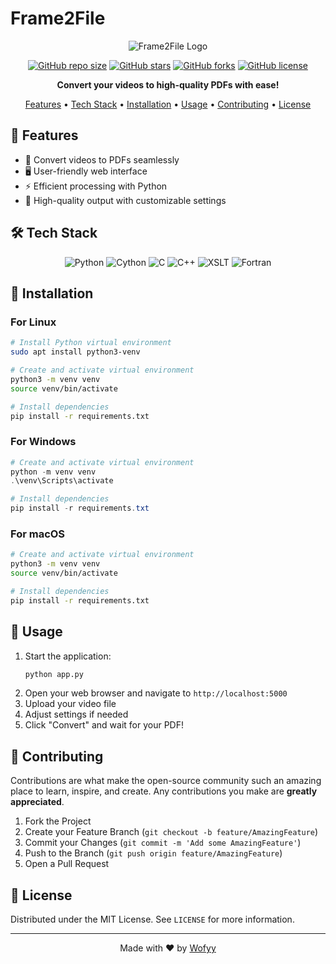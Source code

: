 # Frame2File

<div align="center">

 ![Frame2File Logo](https://via.placeholder.com/150x150.png?text=F2F)

[![GitHub repo size](https://img.shields.io/github/repo-size/Wofyy/Frame2File?style=for-the-badge)](https://github.com/Wofyy/Frame2File)
[![GitHub stars](https://img.shields.io/github/stars/Wofyy/Frame2File?style=for-the-badge)](https://github.com/Wofyy/Frame2File/stargazers)
[![GitHub forks](https://img.shields.io/github/forks/Wofyy/Frame2File?style=for-the-badge)](https://github.com/Wofyy/Frame2File/network/members)
[![GitHub license](https://img.shields.io/github/license/Wofyy/Frame2File?style=for-the-badge)](https://github.com/Wofyy/Frame2File/blob/main/LICENSE)

**Convert your videos to high-quality PDFs with ease!**

[Features](#features) • [Tech Stack](#tech-stack) • [Installation](#installation) • [Usage](#usage) • [Contributing](#contributing) • [License](#license)

</div>

## 🌟 Features

- 🎥 Convert videos to PDFs seamlessly
- 🖥️ User-friendly web interface
- ⚡ Efficient processing with Python
- 🎨 High-quality output with customizable settings

## 🛠️ Tech Stack

<div align="center">

![Python](https://img.shields.io/badge/Python-91%25-blue?style=for-the-badge&logo=python&logoColor=white)
![Cython](https://img.shields.io/badge/Cython-5.2%25-lightgrey?style=for-the-badge&logo=cython&logoColor=white)
![C](https://img.shields.io/badge/C-2.5%25-yellow?style=for-the-badge&logo=c&logoColor=white)
![C++](https://img.shields.io/badge/C++-0.9%25-green?style=for-the-badge&logo=c%2B%2B&logoColor=white)
![XSLT](https://img.shields.io/badge/XSLT-0.3%25-red?style=for-the-badge&logo=xml&logoColor=white)
![Fortran](https://img.shields.io/badge/Fortran-0.1%25-blueviolet?style=for-the-badge&logo=fortran&logoColor=white)

</div>

## 🚀 Installation

### For Linux

```bash
# Install Python virtual environment
sudo apt install python3-venv

# Create and activate virtual environment
python3 -m venv venv
source venv/bin/activate

# Install dependencies
pip install -r requirements.txt
```

### For Windows

```powershell
# Create and activate virtual environment
python -m venv venv
.\venv\Scripts\activate

# Install dependencies
pip install -r requirements.txt
```

### For macOS

```bash
# Create and activate virtual environment
python3 -m venv venv
source venv/bin/activate

# Install dependencies
pip install -r requirements.txt
```

## 📖 Usage

1. Start the application:
   ```bash
   python app.py
   ```
2. Open your web browser and navigate to `http://localhost:5000`
3. Upload your video file
4. Adjust settings if needed
5. Click "Convert" and wait for your PDF!

## 🤝 Contributing

Contributions are what make the open-source community such an amazing place to learn, inspire, and create. Any contributions you make are **greatly appreciated**.

1. Fork the Project
2. Create your Feature Branch (`git checkout -b feature/AmazingFeature`)
3. Commit your Changes (`git commit -m 'Add some AmazingFeature'`)
4. Push to the Branch (`git push origin feature/AmazingFeature`)
5. Open a Pull Request

## 📄 License

Distributed under the MIT License. See `LICENSE` for more information.

---

<div align="center">

Made with ❤️ by [Wofyy](https://github.com/Wofyy)

</div>



